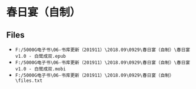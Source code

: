 # 春日宴（自制）

## Files

- `F:/5000G电子书\06-书库更新（201911）\2018.09\0929\春日宴（自制）\春日宴v1.0 - 白鹭成双.epub`
- `F:/5000G电子书\06-书库更新（201911）\2018.09\0929\春日宴（自制）\春日宴v1.0 - 白鹭成双.mobi`
- `F:/5000G电子书\06-书库更新（201911）\2018.09\0929\春日宴（自制）\files.txt`
